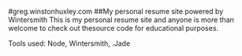 #greg.winstonhuxley.com
##My personal resume site powered by Wintersmith
This is my personal resume site and anyone is more than welcome to check out thesource code for educational purposes.

Tools used: Node, Wintersmith, .Jade
